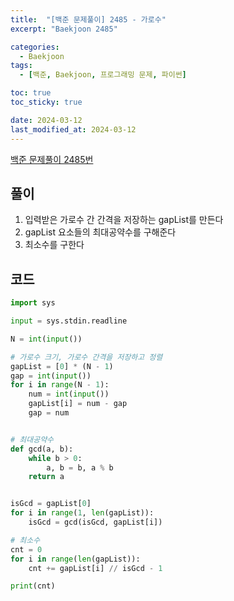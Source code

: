 ```yaml
---
title:  "[백준 문제풀이] 2485 - 가로수"
excerpt: "Baekjoon 2485"

categories:
  - Baekjoon
tags:
  - [백준, Baekjoon, 프로그래밍 문제, 파이썬]

toc: true
toc_sticky: true

date: 2024-03-12
last_modified_at: 2024-03-12
---
```


[백준 문제풀이 2485번](https://www.acmicpc.net/problem/2485)
 
## 풀이
1. 입력받은 가로수 간 간격을 저장하는 gapList를 만든다
2. gapList 요소들의 최대공약수를 구해준다
3. 최소수를 구한다

## 코드

```py
import sys

input = sys.stdin.readline

N = int(input())

# 가로수 크기, 가로수 간격을 저장하고 정렬
gapList = [0] * (N - 1)
gap = int(input())
for i in range(N - 1):
    num = int(input())
    gapList[i] = num - gap
    gap = num


# 최대공약수
def gcd(a, b):
    while b > 0:
        a, b = b, a % b
    return a


isGcd = gapList[0]
for i in range(1, len(gapList)):
    isGcd = gcd(isGcd, gapList[i])

# 최소수
cnt = 0
for i in range(len(gapList)):
    cnt += gapList[i] // isGcd - 1

print(cnt)
```
